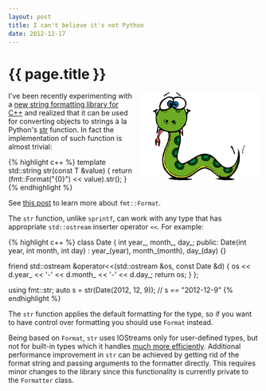 ```yaml
---
layout: post
title: I can't believe it's not Python
date: 2012-12-17
---
```


{{ page.title }}
================

<div class="separator" style="clear:right; float:right; margin-left:1em; margin-bottom:1em">
    <img border=
    "0" src=
    "/img/python.png"
    title=
    "If it looks like Python and behaves like Python, then it probably is Python."
    width="240">
  </div>

I've been recently experimenting with a [new string formatting
library for C++](https://github.com/vitaut/format) and realized
that it can be used for converting objects to strings à la Python's
[str](http://docs.python.org/2/library/functions.html#str) function.
In fact the implementation of such function is almost trivial:

{% highlight c++ %}
template <typename T>
std::string str(const T &value) {
  return (fmt::Format("{0}") << value).str();
}
{% endhighlight %}

See [this post](/2012/12/12/a-better-string-formatting-library-for-cplusplus.html)
to learn more about `fmt::Format`.

The `str` function, unlike `sprintf`, can work with any type that has
appropriate `std::ostream` inserter operator `<<`. For example:

{% highlight c++ %}
class Date {
  int year_, month_, day_;
 public:
  Date(int year, int month, int day)
  : year_(year), month_(month), day_(day) {}

  friend std::ostream &operator<<(std::ostream &os, const Date &d) {
    os << d.year_ << '-' << d.month_ << '-' << d.day_;
    return os;
  }
};

using fmt::str;
auto s = str(Date(2012, 12, 9));
// s == "2012-12-9"
{% endhighlight %}

The `str` function applies the default formatting for the type, so
if you want to have control over formatting you should use `Format` instead.

Being based on `Format`, `str` uses IOStreams only for user-defined types,
but not for built-in types which it handles
[much more efficiently](/2012/12/15/making-string-formatting-fast.html).
Additional performance improvement in `str` can be achieved by getting rid
of the format string and passing arguments to the formatter directly.
This requires minor changes to the library since this functionality is
currently private to the `Formatter` class.
